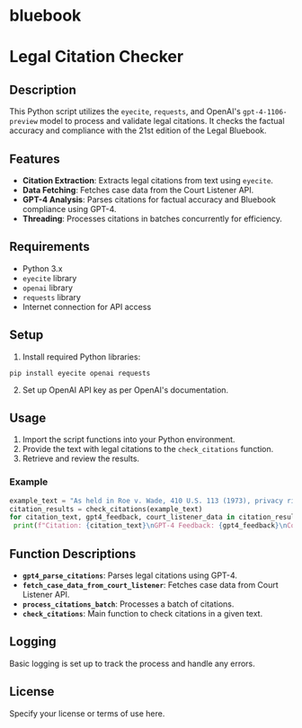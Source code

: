 # bluebook

# Legal Citation Checker

## Description
This Python script utilizes the `eyecite`, `requests`, and OpenAI's `gpt-4-1106-preview` model to process and validate legal citations. It checks the factual accuracy and compliance with the 21st edition of the Legal Bluebook.

## Features
- **Citation Extraction**: Extracts legal citations from text using `eyecite`.
- **Data Fetching**: Fetches case data from the Court Listener API.
- **GPT-4 Analysis**: Parses citations for factual accuracy and Bluebook compliance using GPT-4.
- **Threading**: Processes citations in batches concurrently for efficiency.

## Requirements
- Python 3.x
- `eyecite` library
- `openai` library
- `requests` library
- Internet connection for API access

## Setup
1. Install required Python libraries:

```
pip install eyecite openai requests
```
2. Set up OpenAI API key as per OpenAI's documentation.

## Usage
1. Import the script functions into your Python environment.
2. Provide the text with legal citations to the `check_citations` function.
3. Retrieve and review the results.

### Example
```python
example_text = "As held in Roe v. Wade, 410 U.S. 113 (1973), privacy rights are fundamental. See also Planned Parenthood v. Casey, 505 U.S. 833 (1993)."
citation_results = check_citations(example_text)
for citation_text, gpt4_feedback, court_listener_data in citation_results:
 print(f"Citation: {citation_text}\nGPT-4 Feedback: {gpt4_feedback}\nCourt Listener Data: {court_listener_data}\n")

```

## **Function Descriptions**

- **`gpt4_parse_citations`**: Parses legal citations using GPT-4.
- **`fetch_case_data_from_court_listener`**: Fetches case data from Court Listener API.
- **`process_citations_batch`**: Processes a batch of citations.
- **`check_citations`**: Main function to check citations in a given text.

## **Logging**

Basic logging is set up to track the process and handle any errors.

## **License**

Specify your license or terms of use here.
